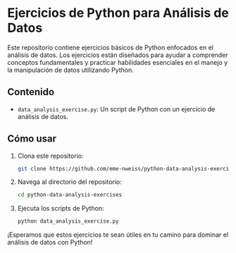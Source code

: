 # Ejercicios de Python para Análisis de Datos

Este repositorio contiene ejercicios básicos de Python enfocados en el análisis de datos. Los ejercicios están diseñados para ayudar a comprender conceptos fundamentales y practicar habilidades esenciales en el manejo y la manipulación de datos utilizando Python.

## Contenido

*   `data_analysis_exercise.py`: Un script de Python con un ejercicio de análisis de datos.

## Cómo usar

1.  Clona este repositorio:
    ```bash
    git clone https://github.com/eme-nweiss/python-data-analysis-exercises.git
    ```
2.  Navega al directorio del repositorio:
    ```bash
    cd python-data-analysis-exercises
    ```
3.  Ejecuta los scripts de Python:
    ```bash
    python data_analysis_exercise.py
    ```

¡Esperamos que estos ejercicios te sean útiles en tu camino para dominar el análisis de datos con Python!

